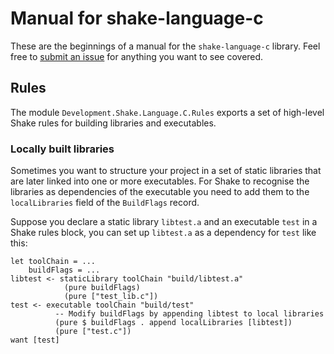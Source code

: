 # Manual for shake-language-c

These are the beginnings of a manual for the `shake-language-c` library. Feel free to [submit an issue](https://github.com/samplecount/shake-language-c/issues) for anything you want to see covered.

## Rules

The module `Development.Shake.Language.C.Rules` exports a set of high-level Shake rules for building libraries and executables.

### Locally built libraries

Sometimes you want to structure your project in a set of static libraries that are later linked into one or more executables. For Shake to recognise the libraries as dependencies of the executable you need to add them to the `localLibraries` field of the `BuildFlags` record.

Suppose you declare a static library `libtest.a` and an executable `test` in a Shake rules block, you can set up `libtest.a` as a dependency for `test` like this:

    let toolChain = ...
        buildFlags = ...
    libtest <- staticLibrary toolChain "build/libtest.a"
                (pure buildFlags)
                (pure ["test_lib.c"])
    test <- executable toolChain "build/test"
              -- Modify buildFlags by appending libtest to local libraries
              (pure $ buildFlags . append localLibraries [libtest])
              (pure ["test.c"])
    want [test]
